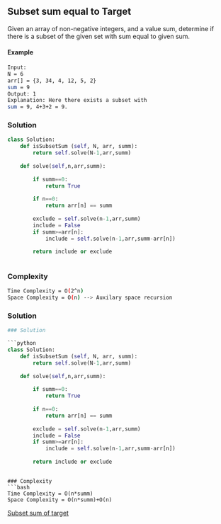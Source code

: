 ## Subset sum equal to Target

Given an array of non-negative integers, and a value sum, determine if there is a subset of the given set with sum equal to given sum. 

#### Example
```bash
Input:
N = 6
arr[] = {3, 34, 4, 12, 5, 2}
sum = 9
Output: 1 
Explanation: Here there exists a subset with
sum = 9, 4+3+2 = 9.

```
### Solution 

```python
class Solution:
    def isSubsetSum (self, N, arr, summ):
        return self.solve(N-1,arr,summ)
        
    def solve(self,n,arr,summ):
        
        if summ==0:
            return True
            
        if n==0:
            return arr[n] == summ
            
        exclude = self.solve(n-1,arr,summ)
        include = False
        if summ>=arr[n]:
            include = self.solve(n-1,arr,summ-arr[n])
            
        return include or exclude
        
```
### Complexity
```bash
Time Complexity = O(2^n)
Space Complexity = O(n) --> Auxilary space recursion
```
### Solution 

```python
### Solution 

```python
class Solution:
    def isSubsetSum (self, N, arr, summ):
        return self.solve(N-1,arr,summ)
        
    def solve(self,n,arr,summ):
        
        if summ==0:
            return True
            
        if n==0:
            return arr[n] == summ
            
        exclude = self.solve(n-1,arr,summ)
        include = False
        if summ>=arr[n]:
            include = self.solve(n-1,arr,summ-arr[n])
            
        return include or exclude
        
```
```
### Complexity
```bash
Time Complexity = O(n*summ)
Space Complexity = O(n*summ)+O(n) 
```
        
[Subset sum of target](https://practice.geeksforgeeks.org/problems/subset-sum-problem-1611555638/1)
```

